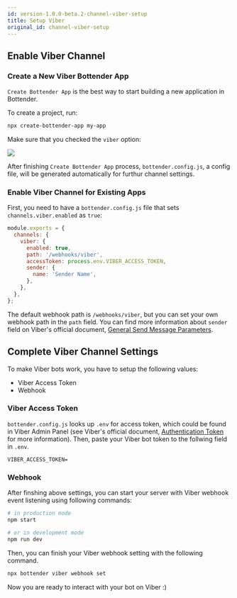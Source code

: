 ```yaml
---
id: version-1.0.0-beta.2-channel-viber-setup
title: Setup Viber
original_id: channel-viber-setup
---
```


## Enable Viber Channel

### Create a New Viber Bottender App

`Create Bottender App` is the best way to start building a new application in Bottender.

To create a project, run:

```sh
npx create-bottender-app my-app
```

Make sure that you checked the `viber` option:

![](https://user-images.githubusercontent.com/3382565/67851228-f3508880-fb44-11e9-90aa-c5bcc2d96aa2.png)

After finishing `Create Bottender App` process, `bottender.config.js`, a config file, will be generated automatically for furthur channel settings.

### Enable Viber Channel for Existing Apps

First, you need to have a `bottender.config.js` file that sets `channels.viber.enabled` as `true`:

```js
module.exports = {
  channels: {
    viber: {
      enabled: true,
      path: '/webhooks/viber',
      accessToken: process.env.VIBER_ACCESS_TOKEN,
      sender: {
        name: 'Sender Name',
      },
    },
  },
};
```

The default webhook path is `/webhooks/viber`, but you can set your own webhook path in the `path` field. You can find more information about `sender` field on Viber's official document, [General Send Message Parameters](https://developers.viber.com/docs/api/rest-bot-api/#general-send-message-parameters).

## Complete Viber Channel Settings

To make Viber bots work, you have to setup the following values:

- Viber Access Token
- Webhook

### Viber Access Token

`bottender.config.js` looks up `.env` for access token, which could be found in Viber Admin Panel (see Viber's official document, [Authentication Token](https://developers.viber.com/docs/api/rest-bot-api/#authentication-token) for more information). Then, paste your Viber bot token to the follwing field in `.env`.

```
VIBER_ACCESS_TOKEN=
```

### Webhook

After finshing above settings, you can start your server with Viber webhook event listening using following commands:

```sh
# in production mode
npm start

# or in development mode
npm run dev
```

Then, you can finish your Viber webhook setting with the following command.

```sh
npx bottender viber webhook set
```

Now you are ready to interact with your bot on Viber :)
